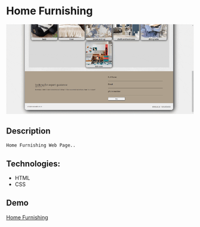 # Home Furnishing

![  Home Furnishing Project](./img/chrome-capture-2024-2-14%20(1).gif)

## Description
    Home Furnishing Web Page..
## Technologies:
- HTML
- CSS

## Demo

[Home Furnishing](https://berivan19.github.io/home-furnishing/)